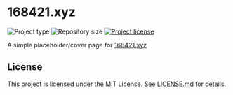 # 168421.xyz
![](https://img.shields.io/badge/type-HTML-orange.svg "Project type")
![](https://img.shields.io/github/repo-size/jerboa88/168421.svg "Repository size")
[![](https://img.shields.io/github/license/jerboa88/168421.svg "Project license")](LICENSE.md)


A simple placeholder/cover page for [168421.xyz](http://168421.xyz)


## License
This project is licensed under the MIT License. See [LICENSE.md](LICENSE.md) for details.
